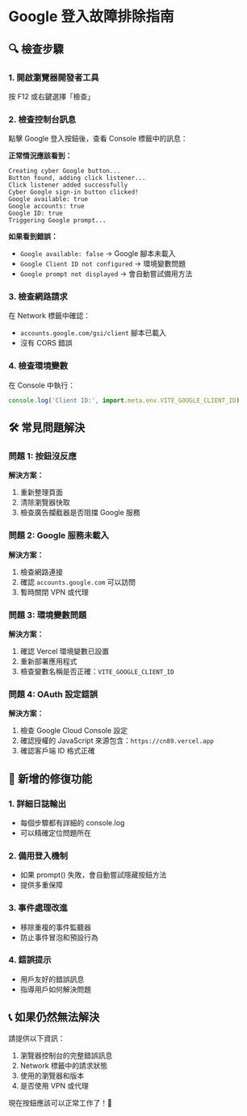 # Google 登入故障排除指南

## 🔍 檢查步驟

### 1. 開啟瀏覽器開發者工具
按 F12 或右鍵選擇「檢查」

### 2. 檢查控制台訊息
點擊 Google 登入按鈕後，查看 Console 標籤中的訊息：

**正常情況應該看到：**
```
Creating cyber Google button...
Button found, adding click listener...
Click listener added successfully
Cyber Google sign-in button clicked!
Google available: true
Google accounts: true
Google ID: true
Triggering Google prompt...
```

**如果看到錯誤：**
- `Google available: false` → Google 腳本未載入
- `Google Client ID not configured` → 環境變數問題
- `Google prompt not displayed` → 會自動嘗試備用方法

### 3. 檢查網路請求
在 Network 標籤中確認：
- `accounts.google.com/gsi/client` 腳本已載入
- 沒有 CORS 錯誤

### 4. 檢查環境變數
在 Console 中執行：
```javascript
console.log('Client ID:', import.meta.env.VITE_GOOGLE_CLIENT_ID)
```

## 🛠️ 常見問題解決

### 問題 1: 按鈕沒反應
**解決方案：**
1. 重新整理頁面
2. 清除瀏覽器快取
3. 檢查廣告攔截器是否阻擋 Google 服務

### 問題 2: Google 服務未載入
**解決方案：**
1. 檢查網路連接
2. 確認 `accounts.google.com` 可以訪問
3. 暫時關閉 VPN 或代理

### 問題 3: 環境變數問題
**解決方案：**
1. 確認 Vercel 環境變數已設置
2. 重新部署應用程式
3. 檢查變數名稱是否正確：`VITE_GOOGLE_CLIENT_ID`

### 問題 4: OAuth 設定錯誤
**解決方案：**
1. 檢查 Google Cloud Console 設定
2. 確認授權的 JavaScript 來源包含：`https://cn89.vercel.app`
3. 確認客戶端 ID 格式正確

## 🔧 新增的修復功能

### 1. 詳細日誌輸出
- 每個步驟都有詳細的 console.log
- 可以精確定位問題所在

### 2. 備用登入機制
- 如果 prompt() 失敗，會自動嘗試隱藏按鈕方法
- 提供多重保障

### 3. 事件處理改進
- 移除重複的事件監聽器
- 防止事件冒泡和預設行為

### 4. 錯誤提示
- 用戶友好的錯誤訊息
- 指導用戶如何解決問題

## 📞 如果仍然無法解決

請提供以下資訊：
1. 瀏覽器控制台的完整錯誤訊息
2. Network 標籤中的請求狀態
3. 使用的瀏覽器和版本
4. 是否使用 VPN 或代理

現在按鈕應該可以正常工作了！🎉